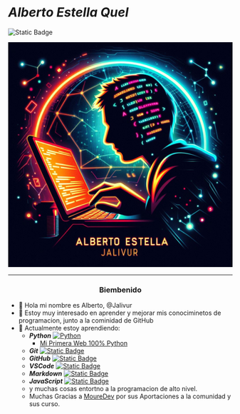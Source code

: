 # ***Alberto Estella Quel*** #
![Static Badge](https://img.shields.io/badge/Alberto_Estella-%40Jalivur-red)

![@Jalivur](Images/Logoderecha2.jpg)
<hr>

<div align='center'><h3>Biembenido</h3></div>

- 👋 Hola mi nombre es Alberto, @Jalivur
- 👀 Estoy muy interesado en aprender y mejorar mis conociminetos de programacion, junto a la cominidad de GitHub
- 🌱 Actualmente estoy aprendiendo:
    - ***Python*** [![Python](https://img.shields.io/badge/Python-blue?style=flat&logo=python&logoColor=yellow&labelColor=101010)]()
        - [Mi Primera Web 100% Python](https://github.com/Jalivur/web_python_propia)
    <!-- ![logo python|5](Images/LogoPython.jpg) -->
    - ***Git*** [![Static Badge](https://img.shields.io/badge/Git.-red?style=flat&logo=git&logoColor=red&labelColor=white)]()
    <!--  ![logo Git|5](Images/LogoGit.jpg) -->
    - ***GitHub*** [![Static Badge](https://img.shields.io/badge/GitHub-black?style=flat&logo=github&logoColor=black&labelColor=white)]()
    <!--  ![logo GitHub|5](Images/LogoGithub.jpg) -->
    - ***VSCode*** [![Static Badge](https://img.shields.io/badge/Visual%20Studio%20Code-blue?style=flat&logo=Visual%20Studio%20Code&logoColor=blue&labelColor=white)]()
    - ***Markdown*** [![Static Badge](https://img.shields.io/badge/Markdown-white?style=flat%20&logo=Markdown&logoColor=white%20&labelColor=black)]()
    - ***JavaScript*** [![Static Badge](https://img.shields.io/badge/JavaScript-blue?style=flat&logo=javascript&logoColor=yellow&labelColor=grey)]()
    - y muchas cosas entortno a la programacion de alto nivel.
    - Muchas Gracias a [MoureDev](https://github.com/mouredev) por sus Aportaciones a la comunidad y sus curso.

<!---![@Jalivur](Images/Logofrente2.jpg)
--->
<!---
Jalivur/Jalivur is a ✨ special ✨ repository because its `README.md` (this file) appears on your GitHub profile.
You can click the Preview link to take a look at your changes.
--->
<!--|  ID  | Usuario | Sitio Web |
|:----:|:-------:|:---------:|
| Hola | Mundo | Markdown |
| Hola | Markdown| Todo correcto |--->
